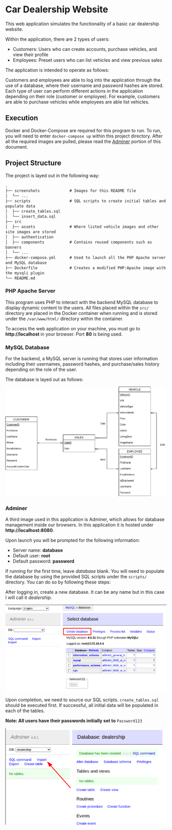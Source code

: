 # Car Dealership Website

This web application simulates the functionality of a basic car dealership website.

Within the application, there are 2 types of users:

- Customers: Users who can create accounts, purchase vehicles, and view their profile
- Employees: Preset users who can list vehicles and view previous sales

The application is intended to operate as follows:

Customers and employees are able to log into the application through the use of a database,
where their username and password hashes are stored. Each type of user can perform different
actions in the application depending on their role (customer or employee). For example, customers
are able to purchase vehicles while employees are able list vehicles.

## Execution

Docker and Docker-Compose are required for this program to run. To run, you will need to enter
`docker-compose up` within this project directory. After all the required images are pulled,
please read the [Adminer](#adminer) portion of this document.

## Project Structure

The project is layed out in the following way:

```
.
├── screenshots             # Images for this README file
│  └── ...
├── scripts                 # SQL scripts to create initial tables and populate data
│  ├── create_tables.sql
│  └── insert_data.sql
├── src
│  ├── assets               # Where listed vehicle images and other site images are stored
│  ├── authentication
│  ├── components           # Contains reused components such as banners
│  └── ...
├── docker-compose.yml      # Used to launch all the PHP Apache server and MySQL database
├── Dockerfile              # Creates a modified PHP:Apache image with the mysqli plugin
└── README.md
```

### PHP Apache Server

This program uses PHP to interact with the backend MySQL database to display dynamic content to
the users. All files placed within the `src/` directory are placed in the Docker container when
running and is stored under the `/var/www/html/` directory within the container.

To access the web application on your machine, you must go to **http://localhost** in your browser.
Port **80** is being used.

### MySQL Database

For the backend, a MySQL server is running that stores user information including their usernames,
password hashes, and purchase/sales history depending on the role of the user.

The database is layed out as follows:

![ER Diagram](./screenshots/er_diagram.png)

### Adminer

A third image used in this application is Adminer, which allows for database management inside
our browsers. In this application it is hosted under **http://localhost:8080**.

Upon launch you will be prompted for the following information:

  - Server name: **database**
  - Default user: **root**
  - Default password: **password**

If running for the first time, leave *database* blank. You will need to populate the database by
using the provided SQL scripts under the `scripts/` directory. You can do so by following these
steps:

After logging in, create a new database. It can be any name but in this case I will call it
*dealership*.

![Step 1](./screenshots/step1.png)

Upon completion, we need to source our SQL scripts. `create_tables.sql` should be executed first.
If successful, all initial data will be populated in each of the tables.

**Note: All users have their passwords initially set to** `Password123`

![Step 2](./screenshots/step2.png)
